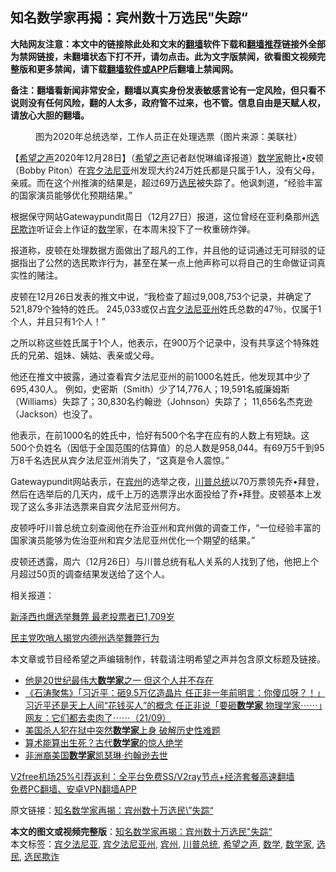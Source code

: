  <h2>知名数学家再揭：宾州数十万选民&quot;失踪“</h2> <p class="notice"><b>大陆网友注意：本文中的链接除此处和文末的<a href="https://github.com/bannedbook/fanqiang" >翻墙</a>软件下载和<a href="https://github.com/killgcd/justmysocks/blob/master/README.md">翻墙推荐</a>链接外全部为禁网链接，未翻墙状态下打不开，请勿点击。此为文字版禁闻，欲看图文视频完整版和更多禁闻，请下载<a href="https://github.com/bannedbook/fanqiang">翻墙软件或APP</a>后翻墙上禁闻网。</p><p>备注：翻墙看新闻非常安全，翻墙以真实身份发表敏感言论有一定风险，但只看不说则没有任何风险，翻的人太多，政府管不过来，也不管。信息自由是天赋人权，请放心大胆的翻墙。</b></p>  <div class="entry"> <figure> <p><figcaption>图为2020年总统选举，工作人员正在处理选票（图片来源：美联社）</figcaption></figure> <p>【<span class='wp_keywordlink_affiliate'><a href="https://www.soundofhope.org" title="希望之声" target="_blank">希望之声</a></span>2020年12月28日】（<a href="https://www.bannedbook.org/bnews/tag/%e5%b8%8c%e6%9c%9b%e4%b9%8b%e5%a3%b0/" class="st_tag internal_tag" rel="tag" title="标签 希望之声 下的日志">希望之声</a>记者赵悦琳编译报道）<a href="https://www.bannedbook.org/bnews/tag/%E6%95%B0%E5%AD%A6%E5%AE%B6/" class="st_tag internal_tag" rel="tag" title="标签 数学家 下的日志">数学家</a>鲍比•皮顿（Bobby Piton）在<a href="https://www.bannedbook.org/bnews/tag/%E5%AE%BE%E5%A4%95%E6%B3%95%E5%B0%BC%E4%BA%9A/" class="st_tag internal_tag" rel="tag" title="标签 宾夕法尼亚 下的日志">宾夕法尼亚</a>州发现大约24万姓氏都是只属于1人，没有父母，亲戚。而在这个州推演的结果是，超过69万<a href="https://www.bannedbook.org/bnews/tag/%E9%80%89%E6%B0%91/" class="st_tag internal_tag" rel="tag" title="标签 选民 下的日志">选民</a>被失踪了。他讽刺道，“经验丰富的国家演员能够优化预期结果。”</p> <p>根据保守网站Gatewaypundit周日（12月27日）报道，这位曾经在亚利桑那州<a href="https://www.bannedbook.org/bnews/tag/%E9%80%89%E6%B0%91%E6%AC%BA%E8%AF%88/" class="st_tag internal_tag" rel="tag" title="标签 选民欺诈 下的日志">选民欺诈</a>听证会上作证的<a href="https://www.bannedbook.org/bnews/tag/%e6%95%b0%e5%ad%a6/" class="st_tag internal_tag" rel="tag" title="标签 数学 下的日志">数学</a>家，在本周末投下了一枚重磅炸弹。</p> <p>报道称，皮顿在处理数据方面做出了超凡的工作，并且他的证词通过无可辩驳的证据指出了公然的选民欺诈行为，甚至在某一点上他声称可以将自己的生命做证词真实性的赌注。</p> <p>皮顿在12月26日发表的推文中说，“我检查了超过9,008,753个记录，并确定了521,879个独特的姓氏。 245,033或仅占<a href="https://www.bannedbook.org/bnews/tag/%e5%ae%be%e5%a4%95%e6%b3%95%e5%b0%bc%e4%ba%9a%e5%b7%9e/" class="st_tag internal_tag" rel="tag" title="标签 宾夕法尼亚州 下的日志">宾夕法尼亚州</a>姓氏总数的47％，仅属于1个人，并且只有1个人！”</p> <p>之所以称这些姓氏属于1个人，他表示，在900万个记录中，没有共享这个特殊姓氏的兄弟、姐妹、姨姑、表亲或父母。</p>  <p>他还在推文中披露，通过查看宾夕法尼亚州的前1000名姓氏，他发现其中少了695,430人。 例如，史密斯（Smith）少了14,776人；19,591名威廉姆斯（Williams）失踪了；30,830名约翰逊（Johnson）失踪了； 11,656名杰克逊（Jackson）也没了。</p> <p>他表示，在前1000名的姓氏中，恰好有500个名字在应有的人数上有短缺。这500个负姓名（因低于全国范围的估算值）的总人数是958,044。有69万5千到95万8千名选民从宾夕法尼亚州消失了，“这真是令人震惊。”</p> <p>Gatewaypundit网站表示，在<a href="https://www.bannedbook.org/bnews/tag/%E5%AE%BE%E5%B7%9E/" class="st_tag internal_tag" rel="tag" title="标签 宾州 下的日志">宾州</a>的选举之夜，<a href="https://www.bannedbook.org/bnews/tag/%E5%B7%9D%E6%99%AE%E6%80%BB%E7%BB%9F/" class="st_tag internal_tag" rel="tag" title="标签 川普总统 下的日志">川普总统</a>以70万票领先乔•拜登，然后在选举后的几天内，成千上万的选票浮出水面投给了乔•拜登。皮顿基本上发现了这么多非法选票来自宾夕法尼亚州何方。</p> <p>皮顿呼吁川普总统立刻查阅他在乔治亚州和宾州做的调查工作，“一位经验丰富的国家演员能够为佐治亚州和宾夕法尼亚州优化一个期望的结果。”</p> <p>皮顿还透露，周六（12月26日）与川普总统有私人关系的人找到了他，他把上个月超过50页的调查结果发送给了这个人。</p>  <p>相关报道：</p> <p><a data-ctorig="https://www.soundofhope.org/post/457291" data-cturl="https://www.google.com/url?client=internal-element-cse&amp;cx=007749283119516952101:0iwnfnkwnek&amp;q=https://www.soundofhope.org/post/457291&amp;sa=U&amp;ved=2ahUKEwjrkpjr_vHtAhVCrJ4KHf53B1Q4ChAWMAJ6BAgJEAI&amp;usg=AOvVaw0KKtxjuv2crD438wZHGn2v" href="https://www.soundofhope.org/post/457291" target="_blank">新泽西也爆选举舞弊 最老投票者已1,709岁</a></p> <p><a href="https://www.soundofhope.org/post/456937">民主党吹哨人揭党内德州选举舞弊行为</a></p> <p>本文章或节目经希望之声编辑制作，转载请注明希望之声并包含原文标题及链接。</p> <ul class='op-related-articles' title='相关阅读'> <li><a href='https://www.bannedbook.org/bnews/lifebaike/20201220/1451684.html' target='_blank'>他是20世纪最伟大<b>数学家</b>之一 但这个人并不存在</a></li> <li><a href='https://www.bannedbook.org/bnews/bannedvideo/20200922/1400665.html' target='_blank'>《石涛聚焦》「习近平：砸9.5万亿造晶片 任正非一年前明言：你傻瓜呀？！」习近平还是天上人间“花钱买人”的概念 任正非说「要砸<b>数学家</b> 物理学家⋯⋯」网友：它们都去卖肉了⋯⋯（21/09）</a></li> <li><a href='https://www.bannedbook.org/bnews/cnnews/20200622/1348627.html' target='_blank'>美国杀人犯在狱中突然<b>数学家</b>上身 破解历史性难题</a></li> <li><a href='https://www.bannedbook.org/bnews/lifebaike/20200424/1318622.html' target='_blank'>算术能算出生死？古代<b>数学家</b>的惊人绝学</a></li> <li><a href='https://www.bannedbook.org/bnews/worldnews/usa/20200226/1283584.html' target='_blank'>非洲裔美国<b>数学家</b>凯瑟琳·约翰逊去世</a></li> </ul> <p class="texttj"> <a href="https://www.bannedbook.org/forum23/topic22702.html" target="_blank">V2free机场25%引荐返利：全平台免费SS/V2ray节点+经济套餐高速翻墙</a><br/> <a href="https://github.com/bannedbook/fanqiang/wiki/%E7%A6%81%E9%97%BB%E7%BD%91%E5%AE%89%E5%8D%93%E7%BF%BB%E5%A2%99%E6%96%B0%E9%97%BBAPP" target="_blank">免费PC翻墙、安卓VPN翻墙APP</a></p><p>原文链接：<a class="src_link"  href="https://www.soundofhope.org/post/458146" target="_blank">知名数学家再揭：宾州数十万选民\&#8221;失踪“</a></p> <a name='sharetosocial'></a>       <div><b>本文的图文或视频完整版</b>：<a href='https://www.bannedbook.org/bnews/comments/20201229/1456939.html'>知名数学家再揭：宾州数十万选民&quot;失踪“</a></div>  </div><!--END ENTRY--> <div class="postfooter"> <div>本文标签：<a href="https://www.bannedbook.org/bnews/tag/%E5%AE%BE%E5%A4%95%E6%B3%95%E5%B0%BC%E4%BA%9A/" rel="tag">宾夕法尼亚</a>, <a href="https://www.bannedbook.org/bnews/tag/%e5%ae%be%e5%a4%95%e6%b3%95%e5%b0%bc%e4%ba%9a%e5%b7%9e/" rel="tag">宾夕法尼亚州</a>, <a href="https://www.bannedbook.org/bnews/tag/%E5%AE%BE%E5%B7%9E/" rel="tag">宾州</a>, <a href="https://www.bannedbook.org/bnews/tag/%E5%B7%9D%E6%99%AE%E6%80%BB%E7%BB%9F/" rel="tag">川普总统</a>, <a href="https://www.bannedbook.org/bnews/tag/%e5%b8%8c%e6%9c%9b%e4%b9%8b%e5%a3%b0/" rel="tag">希望之声</a>, <a href="https://www.bannedbook.org/bnews/tag/%e6%95%b0%e5%ad%a6/" rel="tag">数学</a>, <a href="https://www.bannedbook.org/bnews/tag/%E6%95%B0%E5%AD%A6%E5%AE%B6/" rel="tag">数学家</a>, <a href="https://www.bannedbook.org/bnews/tag/%E9%80%89%E6%B0%91/" rel="tag">选民</a>, <a href="https://www.bannedbook.org/bnews/tag/%E9%80%89%E6%B0%91%E6%AC%BA%E8%AF%88/" rel="tag">选民欺诈</a></div>  </div><!--END POSTFOOTER--> 